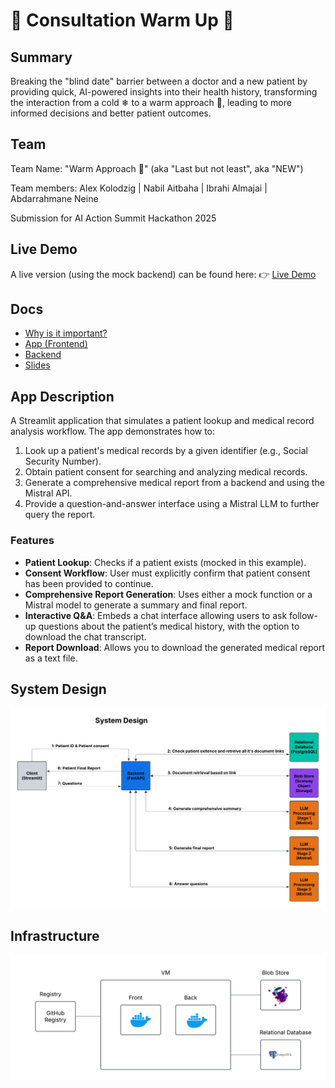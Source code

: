 # 💚 Consultation Warm Up 💚

## Summary

Breaking the "blind date" barrier between a doctor and a new patient by providing quick, AI-powered insights into their health history, transforming the interaction from a cold ❄ to a warm approach 💚, leading to more informed decisions and better patient outcomes.

## Team

Team Name: "Warm Approach 💚" (aka "Last but not least", aka "NEW")

Team members: Alex Kolodzig | Nabil Aitbaha | Ibrahi Almajai | Abdarrahmane Neine

Submission for AI Action Summit Hackathon 2025

## Live Demo

A live version (using the mock backend) can be found here:
👉 [Live Demo](https://ai-action-summit-hackathon-2025-alex.streamlit.app/)

## Docs

- [Why is it important?](docs/use_case.md)
- [App (Frontend)](docs/frontend_docs.md)
- [Backend](docs/backend.md)
- [Slides](https://docs.google.com/presentation/d/1T6y0O-rRlIoL2fT7aEIoUAX9gLt2In5OdceLSxARWpc)

## App Description

A Streamlit application that simulates a patient lookup and medical record analysis workflow. The app demonstrates how to:

1. Look up a patient's medical records by a given identifier (e.g., Social Security Number).
2. Obtain patient consent for searching and analyzing medical records.
3. Generate a comprehensive medical report from a backend and using the Mistral API.
4. Provide a question-and-answer interface using a Mistral LLM to further query the report.

### Features

- **Patient Lookup**: Checks if a patient exists (mocked in this example).
- **Consent Workflow**: User must explicitly confirm that patient consent has been provided to continue.
- **Comprehensive Report Generation**: Uses either a mock function or a Mistral model to generate a summary and final report.
- **Interactive Q&A**: Embeds a chat interface allowing users to ask follow-up questions about the patient’s medical history, with the option to download the chat transcript.
- **Report Download**: Allows you to download the generated medical report as a text file.

## System Design

![System Design](system_design.png)

## Infrastructure

![Infrastructure](Infra_summary.png)

